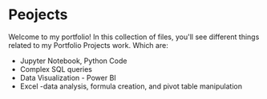 # Peojects
Welcome to my portfolio! In this collection of files, you'll see different things related to my Portfolio Projects work. Which are:

- Jupyter Notebook, Python Code 
- Complex SQL queries
- Data Visualization - Power BI
- Excel -data analysis, formula creation, and pivot table manipulation  
